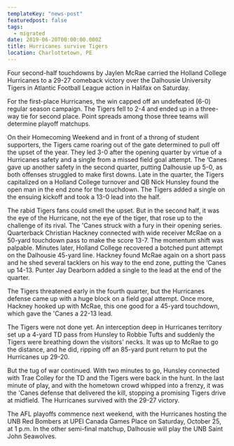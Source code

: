 ```yaml
---
templateKey: "news-post"
featuredpost: false
tags:
  - migrated
date: 2019-06-20T00:00:00.000Z
title: Hurricanes survive Tigers
location: Charlottetown, PE
---
```


Four second-half touchdowns by Jaylen McRae carried the Holland College Hurricanes to a 29-27 comeback victory over the Dalhousie University Tigers in Atlantic Football League action in Halifax on Saturday.

For the first-place Hurricanes, the win capped off an undefeated (6-0) regular season campaign. The Tigers fell to 2-4 and ended up in a three-way tie for second place. Point spreads among those three teams will determine playoff matchups.

On their Homecoming Weekend and in front of a throng of student supporters, the Tigers came roaring out of the gate determined to pull off the upset of the year. They led 3-0 after the opening quarter by virtue of a Hurricanes safety and a single from a missed field goal attempt. The ‘Canes gave up another safety in the second quarter, putting Dalhousie up 5-0, as both offenses struggled to make first downs. Late in the quarter, the Tigers capitalized on a Holland College turnover and QB Nick Hunsley found the open man in the end zone for the touchdown. The Tigers added a single on the ensuing kickoff and took a 13-0 lead into the half.

The rabid Tigers fans could smell the upset. But in the second half, it was the eye of the Hurricane, not the eye of the tiger, that rose up to the challenge of its rival. The 'Canes struck with a fury in their opening series. Quarterback Christian Hackney connected with wide receiver McRae on a 50-yard touchdown pass to make the score 13-7. The momentum shift was palpable. Minutes later, Holland College recovered a botched punt attempt on the Dalhousie 45-yard line. Hackney found McRae again on a short pass and he shed several tacklers on his way to the end zone, putting the ‘Canes up 14-13. Punter Jay Dearborn added a single to the lead at the end of the quarter.

The Tigers threatened early in the fourth quarter, but the Hurricanes defense came up with a huge block on a field goal attempt. Once more, Hackney hooked up with McRae, this one good for a 45-yard touchdown, which gave the 'Canes a 22-13 lead.

The Tigers were not done yet. An interception deep in Hurricanes territory set up a 4-yard TD pass from Hunsley to Robbie Tufts and suddenly the Tigers were breathing down the visitors' necks. It was up to McRae to go the distance, and he did, ripping off an 85-yard punt return to put the Hurricanes up 29-20.

But the tug of war continued. With two minutes to go, Hunsley connected with Trae Colley for the TD and the Tigers were back in the hunt. In the last minute of play, and with the hometown crowd whipped into a frenzy, it was the 'Canes defense that delivered the kill, stopping a promising Tigers drive at midfield. The Hurricanes survived with the 29-27 victory.

The AFL playoffs commence next weekend, with the Hurricanes hosting the UNB Red Bombers at UPEI Canada Games Place on Saturday, October 25, at 1 p.m. In the other semi-final matchup, Dalhousie will play the UNB Saint John Seawolves.